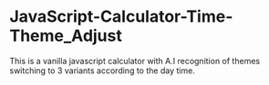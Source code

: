 # JavaScript-Calculator-Time-Theme_Adjust
 This is a vanilla javascript calculator with A.I recognition of themes switching to 3 variants according to the day time.